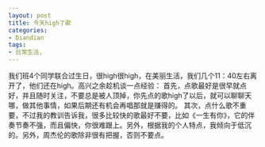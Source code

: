 ```yaml
---
layout: post
title: 今天high了歌
categories:
- Diandian
tags:
- 日常生活, 
---
```

我们班4个同学联合过生日，很high很high，在美丽生活，我们几个11：40左右离开了，他们还在high。高兴之余趁机谈一点经验： 首先，点歌最好是很早就点好，并且随时关注，不要总是被人顶掉，你先点的歌high了以后，就可以聊聊天哪，做其他事情，如果后期还有机会再唱那就是赚得的。 其次，点什么歌不重要，不过我的教训告诉我，很多比较快的歌最好不要，比如《一生有你》，它的伴奏节奏不强，而且偏快，你很难跟上。另外，根据我的个人特点，我倾向于低沉的。另外，周杰伦的歌除非很有把握，否则不要点。